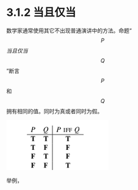 # 3.1.2 当且仅当

数学家通常使用其它不出现普通演讲中的方法。命题“ $$P$$ _当且仅当_ $$Q$$ ”断言 $$P$$ 和 $$Q$$ 拥有相同的值。同时为真或者同时为假。

![&#x6CA1;&#x6709;&#x627E;&#x5230;&#x5982;&#x4F55;&#x5728;gitbook&#x521B;&#x5EFA;&#x771F;&#x503C;&#x8868;&#xFF0C;&#x622A;&#x56FE;&#x66FF;&#x4EE3;](../../../.gitbook/assets/image%20%288%29.png)

举例，



